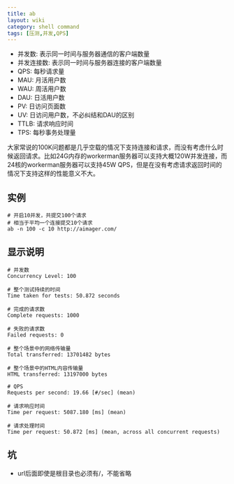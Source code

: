 ```yaml
---
title: ab
layout: wiki
category: shell command
tags: [压测,并发,QPS]
---
```


* 并发数: 表示同一时间与服务器通信的客户端数量
* 并发连接数: 表示同一时间与服务器连接的客户端数量
* QPS: 每秒请求量
* MAU: 月活用户数
* WAU: 周活用户数
* DAU: 日活用户数
* PV: 日访问页面数
* UV: 日访问用户数，不必纠结和DAU的区别
* TTLB: 请求响应时间
* TPS: 每秒事务处理量

大家常说的100K问题都是几乎空载的情况下支持连接和请求，而没有考虑什么时候返回请求。比如24G内存的workerman服务器可以支持大概120W并发连接，而24核的workerman服务器可以支持45W QPS，但是在没有考虑请求返回时间的情况下支持这样的性能意义不大。

## 实例

~~~
# 开启10并发，共提交100个请求
# 相当于平均一个连接提交10个请求
ab -n 100 -c 10 http://aimager.com/
~~~

## 显示说明

~~~
# 并发数
Concurrency Level: 100		

# 整个测试持续的时间
Time taken for tests: 50.872 seconds

# 完成的请求数
Complete requests: 1000

# 失败的请求数
Failed requests: 0

# 整个场景中的网络传输量
Total transferred: 13701482 bytes

# 整个场景中的HTML内容传输量
HTML transferred: 13197000 bytes

# QPS
Requests per second: 19.66 [#/sec] (mean)

# 请求响应时间
Time per request: 5087.180 [ms] (mean)

# 请求处理时间
Time per request: 50.872 [ms] (mean, across all concurrent requests)
~~~

## 坑

* url后面即使是根目录也必须有/，不能省略
